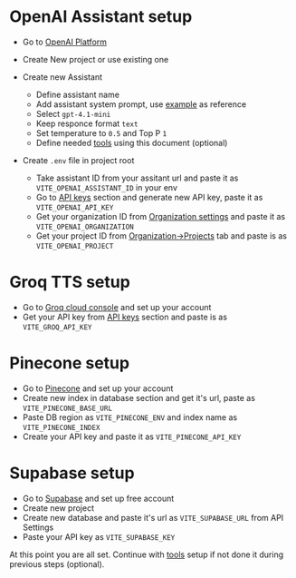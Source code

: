 #  OpenAI Assistant setup

-  Go to [OpenAI Platform](https://platform.openai.com/assistants)

-  Create New project or use existing one

-  Create new Assistant

	- Define assistant name
	- Add assistant system prompt, use [example](https://github.com/pmbstyle/Alice/blob/main/docs/systemPrompt.md) as reference
	- Select `gpt-4.1-mini`
	- Keep responce format `text`
	- Set temperature to `0.5` and Top P `1`
	- Define needed [tools](https://github.com/pmbstyle/Alice/blob/main/docs/toolsInstructions.md) using this document (optional)

- Create `.env` file in project root
	- Take assistant ID from your assitant url and paste it as `VITE_OPENAI_ASSISTANT_ID` in your env
	- Go to [API keys](https://platform.openai.com/settings/organization/api-keys) section and generate new API key, paste it as `VITE_OPENAI_API_KEY`
	- Get your organization ID from [Organization settings](https://platform.openai.com/settings/organization/general) and paste it as `VITE_OPENAI_ORGANIZATION`
	- Get your project ID from [Organization->Projects](https://platform.openai.com/settings/organization/projects) tab and paste is as `VITE_OPENAI_PROJECT`

# Groq TTS setup

- Go to [Groq cloud console](https://console.groq.com/home)  and set up your account
- Get your API key from [API keys](https://console.groq.com/keys) section and paste is as `VITE_GROQ_API_KEY`

# Pinecone setup

- Go to [Pinecone](https://www.pinecone.io/) and set up your account
- Create new index in database section and get it's url, paste as `VITE_PINECONE_BASE_URL`
- Paste DB region as `VITE_PINECONE_ENV` and index name as `VITE_PINECONE_INDEX`
- Create your API key and paste it as `VITE_PINECONE_API_KEY` 

# Supabase setup

- Go to [Supabase](https://supabase.com/) and set up free account
- Create new project
- Create new database and paste it's url as `VITE_SUPABASE_URL` from API Settings
- Paste your API key as `VITE_SUPABASE_KEY`


At this point you are all set.
Continue with [tools](https://github.com/pmbstyle/Alice/blob/main/docs/toolsInstructions.md) setup if not done it during previous steps (optional).